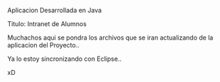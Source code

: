 Aplicacion Desarrollada en Java


Titulo: Intranet de Alumnos

Muchachos aqui se pondra los archivos que se iran actualizando de la aplicacion del Proyecto..

Ya lo estoy sincronizando con Eclipse..

xD

